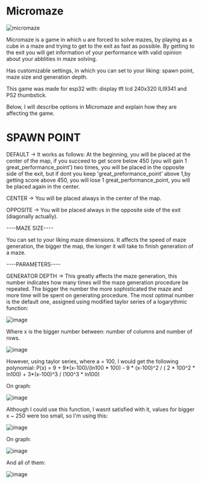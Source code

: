 # Micromaze

![micromaze](https://user-images.githubusercontent.com/105538405/189667758-9ec85738-0a25-4835-8db1-6b99c14963fe.png)


Micromaze is a game in which u are forced to solve mazes, by playing as a cube in a maze and trying to get to the exit as fast as possible.
By getting to the exit you will get information of your performance with valid opinion about your abblities in maze solving.

Has customizable settings, in which you can set to your liking: spawn point, maze size and generation depth.

This game was made for esp32 with: display tft lcd 240x320 ILI9341 and PS2 thumbstick.



Below, I will describe options in Micromaze and explain how they are affecting the game.




# SPAWN POINT


  DEFAULT -> It works as follows: At the beginning, you will be placed at the center of the map, if you succeed to get score below 450 (you will gain 1 
  great_performance_point') two times, you will be placed in the opposite side of the exit, but if dont you keep 'great_preformance_point' above 1,by getting score
  above 450, you will lose 1 great_performance_point, you will be placed again in the center.

  CENTER -> You will be placed always in the center of the map.

  OPPOSITE -> You will be placed always in the opposite side of the exit (diagonally actually).

----MAZE SIZE----



  You can set to your liking maze dimensions. It affects the speed of maze generation, the bigger the map, the longer it will take to finish generation of a maze.
  
  

----PARAMETERS----


  GENERATOR DEPTH -> This greatly affects the maze generation, this number indicates how many times will the maze generation procedure be repeated.
  The bigger the number the more sophisticated the maze and more time will be spent on generating procedure. The most optimal number is the default one, assigned using modified taylor series of a logarythmic function: 
  
  
  ![image](https://user-images.githubusercontent.com/105538405/190658950-d399c8dc-df59-4530-bccc-2e2e7b96efbb.png)
  
  
  Where x is the bigger number between: number of columns and number of rows.
  
  
  
  ![image](https://user-images.githubusercontent.com/105538405/190659111-94b4fb3e-7254-401b-92ee-514f6b58bcfd.png)


  However, using taylor series, where a = 100, I would get the following polynomial: 
  P(x) = 9 + 9*(x-100)/(ln100 * 100) - 9 * (x-100)^2 / ( 2 * 100^2 * ln100) + 3*(x-100)^3 / (100^3 * ln100) 
  
  On graph:
  
  
  ![image](https://user-images.githubusercontent.com/105538405/190664773-e8e02698-20de-472d-8840-d8c0dcfd3c01.png)
  
  
  
  
  Although I could use this function, I wasnt satisfied with it, values for bigger x ~ 250 were too small, so I'm using this:
  
  ![image](https://user-images.githubusercontent.com/105538405/190665627-63aee9c8-dac5-4451-81ef-0a903d6f1326.png)




  On graph:
  
  ![image](https://user-images.githubusercontent.com/105538405/190666137-8eae0c2e-4ffe-4b70-9834-b5e2a07bb681.png)


  And all of them:
  
  ![image](https://user-images.githubusercontent.com/105538405/190666261-1e0fdb5d-e24d-4744-83c3-ba0a7ded40b6.png)







